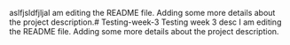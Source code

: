 aslfjsldfjljaI am editing the README file. Adding some more details about the project description.# Testing-week-3
Testing week 3 desc
I am editing the README file. Adding some more details about the project description.
